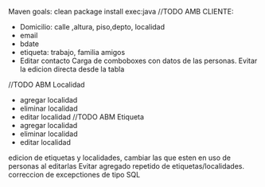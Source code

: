 Maven goals: clean package install exec:java
//TODO AMB CLIENTE:
*  Domicilio: calle ,altura, piso,depto, localidad
*  email
*  bdate
* etiqueta: trabajo, familia amigos
* Editar contacto
 Carga de comboboxes con datos de las personas.
 Evitar la edicion directa desde la tabla

//TODO ABM Localidad
* agregar localidad
* eliminar localidad
* editar localidad
//TODO ABM Etiqueta
* agregar localidad
* eliminar localidad
* editar localidad

 edicion de etiquetas y localidades, cambiar las que esten en uso  de personas al editarlas
 Evitar agregado repetido de etiquetas/localidades.
 correccion de excepctiones de tipo SQL 

